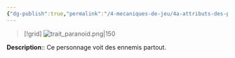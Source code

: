 ```yaml
---
{"dg-publish":true,"permalink":"/4-mecaniques-de-jeu/4a-attributs-des-personnages/traits-de-caractere/paranoiaque/"}
---
```


>[!grid] 
>![trait_paranoid.png|150](/img/user/Z.%20Ressources/Traits_images/Trait_paranoid.png)

**Description**:: Ce personnage voit des ennemis partout.





